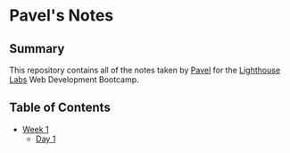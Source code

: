 # Pavel's Notes

## Summary 

This repository contains all of the notes taken by [Pavel](https://github.com/pavel-piatetskii) for the [Lighthouse Labs](http://lighthouselabs.ca/) Web Development Bootcamp.

## Table of Contents
* [Week 1](/Week_1)
  * [Day 1](/Week_1/Day_1)
